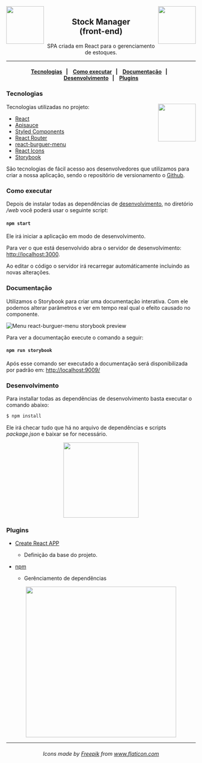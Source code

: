 <img src="https://raw.githubusercontent.com/lucaspolizeli/stock-manager/4d2ce4a963e81b1954da85f71021024ee4d4a88b/assets/boxes.svg" width="100px" align="right">
<img src="https://raw.githubusercontent.com/lucaspolizeli/stock-manager/4d2ce4a963e81b1954da85f71021024ee4d4a88b/assets/boxes.svg" width="100px" align="left">

<h2 align="center">
  Stock Manager
    <br>
  (front-end)
</h2>

<p align="center">
SPA criada em React para o gerenciamento de estoques.
</p>

---

<h4 align="center">
  <a href="#tecnologias">Tecnologias</a>&nbsp;&nbsp;&nbsp;|&nbsp;&nbsp;&nbsp;
  <a href="#como-executar">Como executar</a>&nbsp;&nbsp;&nbsp;|&nbsp;&nbsp;&nbsp;
  <a href="#documentação">Documentação</a>&nbsp;&nbsp;&nbsp;|&nbsp;&nbsp;&nbsp;
  <a href="#desenvolvimento">Desenvolvimento</a>&nbsp;&nbsp;&nbsp;|&nbsp;&nbsp;&nbsp;
  <a href="#plugins">Plugins</a>
</h4>

### Tecnologias

Tecnologias utilizadas no projeto:
<img src="https://raw.githubusercontent.com/lucaspolizeli/stock-manager/4d2ce4a963e81b1954da85f71021024ee4d4a88b/assets/box.svg" width="100px" align="right">

- [React](https://pt-br.reactjs.org/)
- [Apisauce](https://github.com/infinitered/apisauce)
- [Styled Components](https://styled-components.com/)
- [React Router](https://reactrouter.com/web/guides/quick-start)
- [react-burguer-menu](https://github.com/negomi/react-burger-menu)
- [React Icons](https://react-icons.github.io/react-icons/)
- [Storybook](https://storybook.js.org/)

São tecnologias de fácil acesso aos desenvolvedores que utilizamos para criar a nossa aplicação, sendo o repositório de versionamento o [Github](https://github.com/).

### Como executar

Depois de instalar todas as dependências de [desenvolvimento](#desenvolvimento), no diretório _/web_ você poderá usar o seguinte script:

#### `npm start`

Ele irá iniciar a aplicação em modo de desenvolvimento.

Para ver o que está desenvolvido abra o servidor de desenvolvimento: [http://localhost:3000](http://localhost:3000).

Ao editar o código o servidor irá recarregar automáticamente incluindo as novas alterações.

### Documentação

Utilizamos o Storybook para criar uma documentação interativa. Com ele podemos alterar parâmetros e ver em tempo real qual o efeito causado no componente.

![Menu react-burguer-menu storybook preview](https://raw.githubusercontent.com/barreto/stock-manager/doc/documentation/assets/stockManager.gif)

Para ver a documentação execute o comando a seguir:

#### `npm run storybook`

Após esse comando ser executado a documentação será disponibilizada por padrão em: [http://localhost:9009/](http://localhost:9009/)

### Desenvolvimento

Para installar todas as dependências de desenvolvimento basta executar o comando abaixo:

```sh
$ npm install
```

Ele irá checar tudo que há no arquivo de dependências e scripts _package.json_ e baixar se for necessário.

<p align="center">
<img src="https://raw.githubusercontent.com/lucaspolizeli/stock-manager/4d2ce4a963e81b1954da85f71021024ee4d4a88b/assets/pallet.svg" width="200px">
</p>

### Plugins

- [Create React APP](https://create-react-app.dev/)

  - Definição da base do projeto.

- [npm](https://www.npmjs.com/)
  - Gerênciamento de dependências

<p align="center">
<img src="https://raw.githubusercontent.com/lucaspolizeli/stock-manager/4d2ce4a963e81b1954da85f71021024ee4d4a88b/assets/factory.svg" width="400px">
</p>

---

<h6 style="text-align:center;">

Icons made by <a href="http://www.freepik.com/" title="Freepik">Freepik</a> from <a href="https://www.flaticon.com/" title="Flaticon"> www.flaticon.com</a>

</h6>
